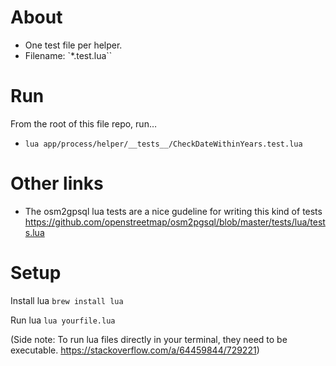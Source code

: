 # About

- One test file per helper.
- Filename: `\*.test.lua``

# Run

From the root of this file repo, run…

- `lua app/process/helper/__tests__/CheckDateWithinYears.test.lua`

# Other links

- The osm2gpsql lua tests are a nice gudeline for writing this kind of tests https://github.com/openstreetmap/osm2pgsql/blob/master/tests/lua/tests.lua

# Setup

Install lua `brew install lua`

Run lua `lua yourfile.lua`

(Side note: To run lua files directly in your terminal, they need to be executable. https://stackoverflow.com/a/64459844/729221)
